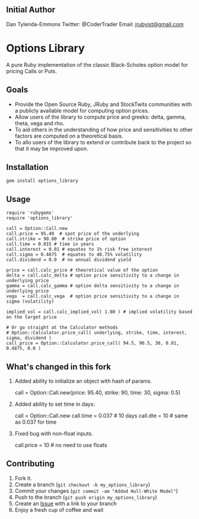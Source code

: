 Initial Author
--------------
Dan Tylenda-Emmons
Twitter: @CoderTrader
Email: jrubyist@gmail.com

Options Library
===============

A pure Ruby implementation of the classic Black-Scholes option model for pricing Calls or Puts.
 
Goals
-------

* Provide the Open Source Ruby, JRuby and StockTwits communities with a publicly available model for computing option prices.
* Allow users of the library to compute price and greeks: delta, gamma, theta, vega and rho.
* To aid others in the understanding of how price and sensitivities to other factors are computed on a theoretical basis.
* To allo users of the library to extend or contribute back to the project so that it may be improved upon.


Installation
-----------

    gem install options_library


Usage
-----

    require 'rubygems'
    require 'options_library'

    call = Option::Call.new
    call.price = 95.40  # spot price of the underlying
    call.strike = 90.00  # strike price of option
    call.time = 0.015 # time in years
    call.interest = 0.01 # equates to 1% risk free interest
    call.sigma = 0.4875  # equates to 48.75% volatility
    call.dividend = 0.0  # no annual dividend yield
   
    price = call.calc_price # theoretical value of the option
    delta = call.calc_delta # option price sensitivity to a change in underlying price
    gamma = call.calc_gamma # option delta sensitivity to a change in underlying price
    vega  = call.calc_vega  # option price sensitivity to a change in sigma (volatility)
    
    implied_vol = call.calc_implied_vol( 1.80 ) # implied volatility based on the target price 

    # Or go straight at the Calculator methods
    # Option::Calculator.price_call( underlying, strike, time, interest, sigma, dividend )
    call_price = Option::Calculator.price_call( 94.5, 90.5, 30, 0.01, 0.4875, 0.0 ) 


What's changed in this fork
-----------
1. Added ability to initialize an object with hash of params.

    call = Option::Call.new(price: 95.40, strike: 90, time: 30, sigma: 0.5)

2. Added ability to set time in days:

    call = Option::Call.new
    call.time = 0.037   # 10 days
    call.dte = 10       # same as 0.037 for time

3. Fixed bug with non-float inputs.

    call.price = 10 # no need to use floats

Contributing
------------

1. Fork it.
2. Create a branch (`git checkout -b my_options_library`)
3. Commit your changes (`git commit -am "Added Hull-White Model"`)
4. Push to the branch (`git push origin my_options_library`)
5. Create an [Issue][1] with a link to your branch
6. Enjoy a fresh cup of coffee and wait

[1]: http://github.com/github/markup/issues
